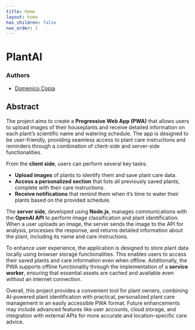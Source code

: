 ```yaml
---
title: Home
layout: home
has_children: false
nav_order: 1
---
```


# PlantAI

### Authors
- [Domenico Copia](mailto:domenico.copia@studio.unibo.it)

## Abstract

The project aims to create a **Progressive Web App (PWA)** that allows users to upload images of their houseplants and receive detailed information on each plant’s scientific name and watering schedule. The app is designed to be user-friendly, providing seamless access to plant care instructions and reminders through a combination of client-side and server-side functionalities.

From the **client side**, users can perform several key tasks:
- **Upload images** of plants to identify them and save plant care data.
- **Access a personalized section** that lists all previously saved plants, complete with their care instructions.
- **Receive notifications** that remind them when it’s time to water their plants based on the provided schedule.

The **server side**, developed using **Node.js**, manages communications with the **OpenAI API** to perform image classification and plant identification. When a user uploads an image, the server sends the image to the API for analysis, processes the response, and returns detailed information about the plant, including its name and care instructions.

To enhance user experience, the application is designed to store plant data locally using browser storage functionalities. This enables users to access their saved plants and care information even when offline. Additionally, the PWA supports offline functionality through the implementation of a **service worker**, ensuring that essential assets are cached and available even without an internet connection.

Overall, this project provides a convenient tool for plant owners, combining AI-powered plant identification with practical, personalized plant care management in an easily accessible PWA format. Future enhancements may include advanced features like user accounts, cloud storage, and integration with external APIs for more accurate and location-specific care advice.
